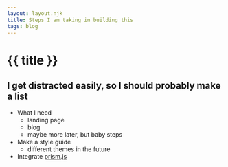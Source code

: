 ```yaml
---
layout: layout.njk
title: Steps I am taking in building this
tags: blog
---
```


# {{ title }}

## I get distracted easily, so I should probably make a list

- What I need
    - landing page
    - blog
    - maybe more later, but baby steps
- Make a style guide
    - different themes in the future
- Integrate [prism.js](https://prismjs.com/)
